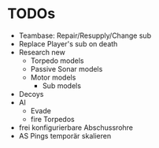 # TODOs
+ Teambase: Repair/Resupply/Change sub
+ Replace Player's sub on death
+ Research new
  + Torpedo models
  + Passive Sonar models
  + Motor models
    + Sub models
+ Decoys
+ AI
  + Evade
  + fire Torpedos
+ frei konfigurierbare Abschussrohre
+ AS Pings temporär skalieren

